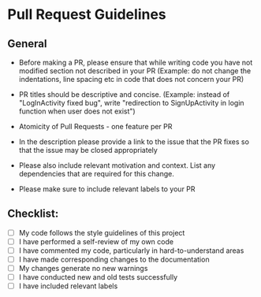 # Pull Request Guidelines

## General

* Before making a PR, please ensure that while writing code you have not modified section not described in your PR (Example: do not change the indentations, line spacing etc in code that does not concern your PR)

* PR titles should be descriptive and concise. (Example: instead of "LogInActivity fixed bug", write "redirection to SignUpActivity in login function when user does not exist")

* Atomicity of Pull Requests - one feature per PR

* In the description please provide a link to the issue that the PR fixes so that the issue may be closed appropriately

* Please also include relevant motivation and context. List any dependencies that are required for this change.

* Please make sure to include relevant labels to your PR

## Checklist:

- [ ] My code follows the style guidelines of this project
- [ ] I have performed a self-review of my own code
- [ ] I have commented my code, particularly in hard-to-understand areas
- [ ] I have made corresponding changes to the documentation
- [ ] My changes generate no new warnings
- [ ] I have conducted new and old tests successfully
- [ ] I have included relevant labels
